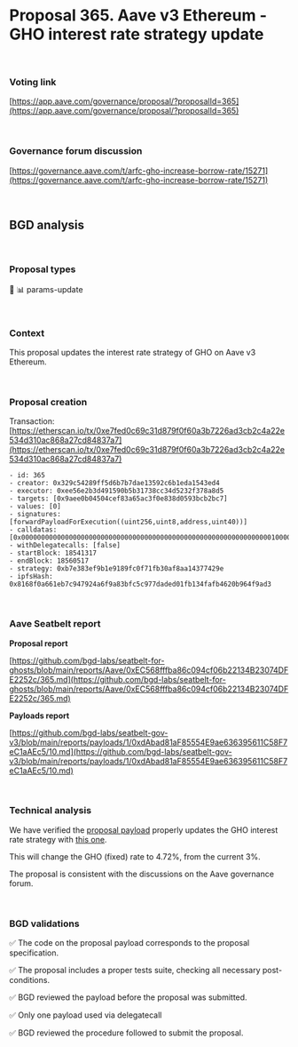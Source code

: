 # Proposal 365. Aave v3 Ethereum - GHO interest rate strategy update

<br>

### Voting link

[https://app.aave.com/governance/proposal/?proposalId=365](https://app.aave.com/governance/proposal/?proposalId=365)

<br>

### Governance forum discussion

[https://governance.aave.com/t/arfc-gho-increase-borrow-rate/15271](https://governance.aave.com/t/arfc-gho-increase-borrow-rate/15271)

<br>

## BGD analysis

<br>

### Proposal types

:wrench: :bar_chart: params-update

<br>

### Context

This proposal updates the interest rate strategy of GHO on Aave v3 Ethereum.

<br>

### Proposal creation

Transaction: [https://etherscan.io/tx/0xe7fed0c69c31d879f0f60a3b7226ad3cb2c4a22e534d310ac868a27cd84837a7](https://etherscan.io/tx/0xe7fed0c69c31d879f0f60a3b7226ad3cb2c4a22e534d310ac868a27cd84837a7)

```
- id: 365
- creator: 0x329c54289ff5d6b7b7dae13592c6b1eda1543ed4
- executor: 0xee56e2b3d491590b5b31738cc34d5232f378a8d5
- targets: [0x9aee0b04504cef83a65ac3f0e838d0593bcb2bc7]
- values: [0]
- signatures: [forwardPayloadForExecution((uint256,uint8,address,uint40))]
- calldatas: [0x00000000000000000000000000000000000000000000000000000000000000010000000000000000000000000000000000000000000000000000000000000001000000000000000000000000dabad81af85554e9ae636395611c58f7ec1aaec5000000000000000000000000000000000000000000000000000000000000000a]
- withDelegatecalls: [false]
- startBlock: 18541317
- endBlock: 18560517
- strategy: 0xb7e383ef9b1e9189fc0f71fb30af8aa14377429e
- ipfsHash: 0x8168f0a661eb7c947924a6f9a83bfc5c977daded01fb134fafb4620b964f9ad3
```

<br>

### Aave Seatbelt report

**Proposal report**

[https://github.com/bgd-labs/seatbelt-for-ghosts/blob/main/reports/Aave/0xEC568fffba86c094cf06b22134B23074DFE2252c/365.md](https://github.com/bgd-labs/seatbelt-for-ghosts/blob/main/reports/Aave/0xEC568fffba86c094cf06b22134B23074DFE2252c/365.md)

**Payloads report**

[https://github.com/bgd-labs/seatbelt-gov-v3/blob/main/reports/payloads/1/0xdAbad81aF85554E9ae636395611C58F7eC1aAEc5/10.md](https://github.com/bgd-labs/seatbelt-gov-v3/blob/main/reports/payloads/1/0xdAbad81aF85554E9ae636395611C58F7eC1aAEc5/10.md)

<br>

### Technical analysis

We have verified the [proposal payload](https://etherscan.io/address/0xa2de136bfd7ff998c825229fdebfaf77726c43ec#code#F22#L12) properly updates the GHO interest rate strategy with [this one](https://etherscan.io/address/0xe7c0ae65f7d52e121654eea0a57b4af0894f6d27#code#F1#L15).

This will change the GHO (fixed) rate to 4.72%, from the current 3%.

The proposal is consistent with the discussions on the Aave governance forum.

<br>

### BGD validations

:white_check_mark: The code on the proposal payload corresponds to the proposal specification.

:white_check_mark: The proposal includes a proper tests suite, checking all necessary post-conditions.

:white_check_mark: BGD reviewed the payload before the proposal was submitted.

:white_check_mark: Only one payload used via delegatecall

:white_check_mark: BGD reviewed the procedure followed to submit the proposal.
